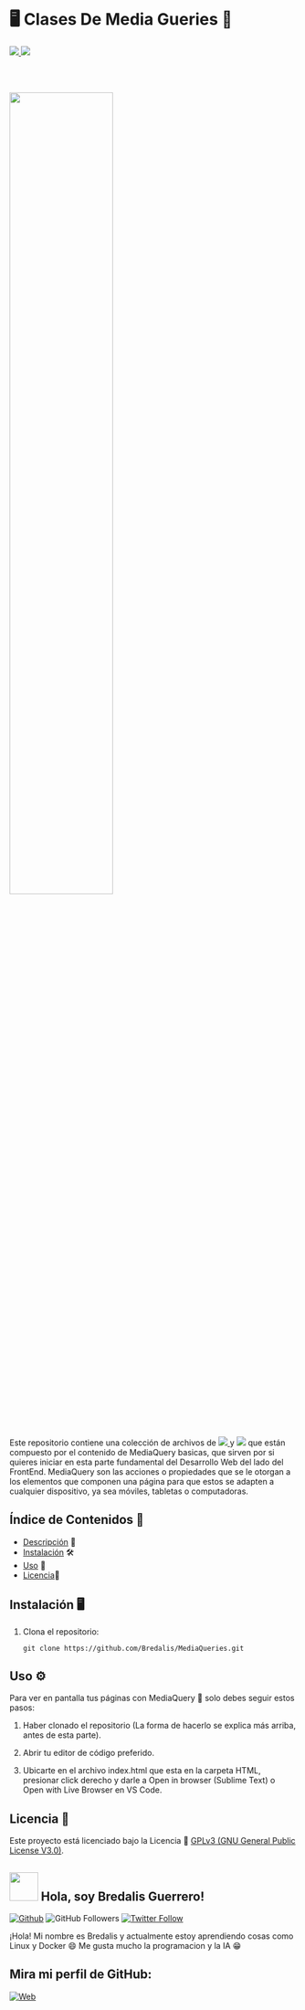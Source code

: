 <h1><b>🖥️ Clases De Media Gueries 📱</b></h1>

<a href="https://lenguajehtml.com/" target="_blank"> 
  <img src="https://img.shields.io/badge/HTML-E74C3C">
</a>
<a href="https://lenguajecss.com/" target="_blank">
  <img src="https://img.shields.io/badge/CSS-3498DB">  
</a>

<br><br>

<img src="https://i.pinimg.com/236x/ca/1e/a8/ca1ea804473ff7c647d772fecc2055a3.jpg" width="60%">

<p>
  Este repositorio contiene una colección de archivos de <a href="https://lenguajehtml.com/" target="_blank"><img src="https://img.shields.io/badge/HTML-E74C3C">
  </a> y <a href="https://lenguajecss.com/" target="_blank"><img src="https://img.shields.io/badge/CSS-3498DB"></a> que están compuesto por el contenido de MediaQuery
  basicas, que sirven por si quieres iniciar en esta parte fundamental del Desarrollo Web del lado del FrontEnd. MediaQuery
  son las acciones o propiedades que se le otorgan a los elementos que componen una página para que estos se adapten a cualquier
  dispositivo, ya sea móviles, tabletas o computadoras.  
</p>

## Índice de Contenidos 🧾

- [Descripción](#descripción) 📝
- [Instalación](#instalación) 🛠️
- [Uso](#uso) 📘
- [Licencia](#licencia)📜

## Instalación 🖥️

1. Clona el repositorio:

    ```
    git clone https://github.com/Bredalis/MediaQueries.git
    ```
## Uso ⚙️

Para ver en pantalla tus páginas con MediaQuery 📱 solo debes seguir estos pasos:

1. Haber clonado el repositorio (La forma de hacerlo se explica más arriba, antes de esta parte).

2. Abrir tu editor de código preferido. 

3. Ubicarte en el archivo index.html que esta en la carpeta HTML, presionar click derecho y
darle a Open in browser (Sublime Text) o Open with Live Browser en VS Code.

## Licencia 📜

Este proyecto está licenciado bajo la Licencia 📜 <a href="https://www.gnu.org/licenses/gpl-3.0.en.html" target="_blank">GPLv3 (GNU General Public License V3.0)</a>.


## <img src="https://avatars.githubusercontent.com/u/111624948?s=400&u=cd081f79392220d8cd2a22f2a8d5d3b18814350a&v=4" width="50" height="50"> Hola, soy Bredalis Guerrero!
[![Github](https://img.shields.io/github/followers/Bredalis?label=Follow&style=social)](https://github.com/Bredalis)
![GitHub Followers](https://img.shields.io/github/stars/bredalis?style=social)
[![Twitter Follow](https://img.shields.io/twitter/follow/bredalis_P?style=social)](https://twitter.com/bredalis_P)

¡Hola! Mi nombre es Bredalis y actualmente estoy aprendiendo cosas como Linux y Docker 😄
Me gusta mucho la programacion y la IA 😁

## Mira mi perfil de GitHub:
[![Web](https://img.shields.io/badge/GitHub-Bredalis-14a1f0?style=for-the-badge&logo=github&logoColor=white&labelColor=101010)](https://github.com/bredalis)
